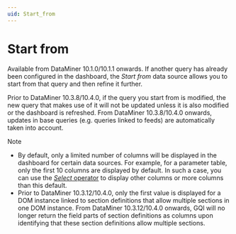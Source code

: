 ```yaml
---
uid: Start_from
---
```


# Start from

Available from DataMiner 10.1.0/10.1.1 onwards. If another query has already been configured in the dashboard, the *Start from* data source allows you to start from that query and then refine it further.

Prior to DataMiner 10.3.8/10.4.0, if the query you start from is modified, the new query that makes use of it will not be updated unless it is also modified or the dashboard is refreshed. From DataMiner 10.3.8/10.4.0 onwards, updates in base queries (e.g. queries linked to feeds) are automatically taken into account.<!-- RN 36690 -->

> [!NOTE]
>
> - By default, only a limited number of columns will be displayed in the dashboard for certain data sources. For example, for a parameter table, only the first 10 columns are displayed by default. In such a case, you can use the [*Select* operator](xref:GQI_Select) to display other columns or more columns than this default.
> - Prior to DataMiner 10.3.12/10.4.0, only the first value is displayed for a DOM instance linked to section definitions that allow multiple sections in one DOM instance. From DataMiner 10.3.12/10.4.0 onwards<!--RN 37644-->, GQI will no longer return the field parts of section definitions as columns upon identifying that these section definitions allow multiple sections.
